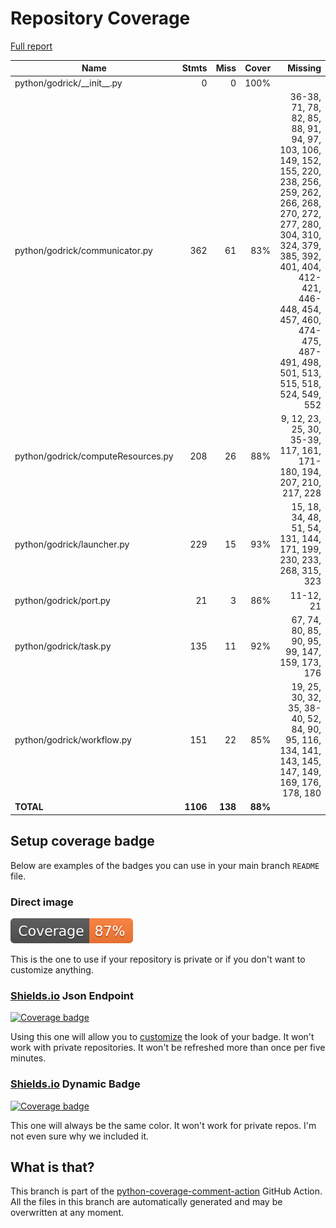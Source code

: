 # Repository Coverage

[Full report](https://htmlpreview.github.io/?https://github.com/madreher/Godrick/blob/python-coverage-comment-action-data/htmlcov/index.html)

| Name                               |    Stmts |     Miss |   Cover |   Missing |
|----------------------------------- | -------: | -------: | ------: | --------: |
| python/godrick/\_\_init\_\_.py     |        0 |        0 |    100% |           |
| python/godrick/communicator.py     |      362 |       61 |     83% |36-38, 71, 78, 82, 85, 88, 91, 94, 97, 103, 106, 149, 152, 155, 220, 238, 256, 259, 262, 266, 268, 270, 272, 277, 280, 304, 310, 324, 379, 385, 392, 401, 404, 412-421, 446-448, 454, 457, 460, 474-475, 487-491, 498, 501, 513, 515, 518, 524, 549, 552 |
| python/godrick/computeResources.py |      208 |       26 |     88% |9, 12, 23, 25, 30, 35-39, 117, 161, 171-180, 194, 207, 210, 217, 228 |
| python/godrick/launcher.py         |      229 |       15 |     93% |15, 18, 34, 48, 51, 54, 131, 144, 171, 199, 230, 233, 268, 315, 323 |
| python/godrick/port.py             |       21 |        3 |     86% | 11-12, 21 |
| python/godrick/task.py             |      135 |       11 |     92% |67, 74, 80, 85, 90, 95, 99, 147, 159, 173, 176 |
| python/godrick/workflow.py         |      151 |       22 |     85% |19, 25, 30, 32, 35, 38-40, 52, 84, 90, 95, 116, 134, 141, 143, 145, 147, 149, 169, 176, 178, 180 |
|                          **TOTAL** | **1106** |  **138** | **88%** |           |


## Setup coverage badge

Below are examples of the badges you can use in your main branch `README` file.

### Direct image

[![Coverage badge](https://raw.githubusercontent.com/madreher/Godrick/python-coverage-comment-action-data/badge.svg)](https://htmlpreview.github.io/?https://github.com/madreher/Godrick/blob/python-coverage-comment-action-data/htmlcov/index.html)

This is the one to use if your repository is private or if you don't want to customize anything.

### [Shields.io](https://shields.io) Json Endpoint

[![Coverage badge](https://img.shields.io/endpoint?url=https://raw.githubusercontent.com/madreher/Godrick/python-coverage-comment-action-data/endpoint.json)](https://htmlpreview.github.io/?https://github.com/madreher/Godrick/blob/python-coverage-comment-action-data/htmlcov/index.html)

Using this one will allow you to [customize](https://shields.io/endpoint) the look of your badge.
It won't work with private repositories. It won't be refreshed more than once per five minutes.

### [Shields.io](https://shields.io) Dynamic Badge

[![Coverage badge](https://img.shields.io/badge/dynamic/json?color=brightgreen&label=coverage&query=%24.message&url=https%3A%2F%2Fraw.githubusercontent.com%2Fmadreher%2FGodrick%2Fpython-coverage-comment-action-data%2Fendpoint.json)](https://htmlpreview.github.io/?https://github.com/madreher/Godrick/blob/python-coverage-comment-action-data/htmlcov/index.html)

This one will always be the same color. It won't work for private repos. I'm not even sure why we included it.

## What is that?

This branch is part of the
[python-coverage-comment-action](https://github.com/marketplace/actions/python-coverage-comment)
GitHub Action. All the files in this branch are automatically generated and may be
overwritten at any moment.